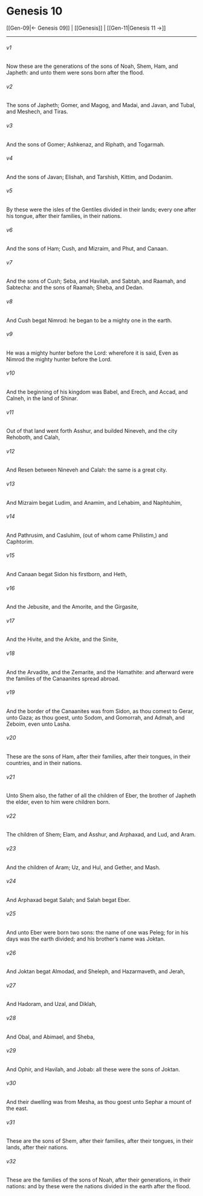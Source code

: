 # Genesis 10

[[Gen-09|← Genesis 09]] | [[Genesis]] | [[Gen-11|Genesis 11 →]]
***

###### v1
Now these are the generations of the sons of Noah, Shem, Ham, and Japheth: and unto them were sons born after the flood.
###### v2
The sons of Japheth; Gomer, and Magog, and Madai, and Javan, and Tubal, and Meshech, and Tiras.
###### v3
And the sons of Gomer; Ashkenaz, and Riphath, and Togarmah.
###### v4
And the sons of Javan; Elishah, and Tarshish, Kittim, and Dodanim.
###### v5
By these were the isles of the Gentiles divided in their lands; every one after his tongue, after their families, in their nations.
###### v6
And the sons of Ham; Cush, and Mizraim, and Phut, and Canaan.
###### v7
And the sons of Cush; Seba, and Havilah, and Sabtah, and Raamah, and Sabtecha: and the sons of Raamah; Sheba, and Dedan.
###### v8
And Cush begat Nimrod: he began to be a mighty one in the earth.
###### v9
He was a mighty hunter before the Lord: wherefore it is said, Even as Nimrod the mighty hunter before the Lord.
###### v10
And the beginning of his kingdom was Babel, and Erech, and Accad, and Calneh, in the land of Shinar.
###### v11
Out of that land went forth Asshur, and builded Nineveh, and the city Rehoboth, and Calah,
###### v12
And Resen between Nineveh and Calah: the same is a great city.
###### v13
And Mizraim begat Ludim, and Anamim, and Lehabim, and Naphtuhim,
###### v14
And Pathrusim, and Casluhim, (out of whom came Philistim,) and Caphtorim.
###### v15
And Canaan begat Sidon his firstborn, and Heth,
###### v16
And the Jebusite, and the Amorite, and the Girgasite,
###### v17
And the Hivite, and the Arkite, and the Sinite,
###### v18
And the Arvadite, and the Zemarite, and the Hamathite: and afterward were the families of the Canaanites spread abroad.
###### v19
And the border of the Canaanites was from Sidon, as thou comest to Gerar, unto Gaza; as thou goest, unto Sodom, and Gomorrah, and Admah, and Zeboim, even unto Lasha.
###### v20
These are the sons of Ham, after their families, after their tongues, in their countries, and in their nations.
###### v21
Unto Shem also, the father of all the children of Eber, the brother of Japheth the elder, even to him were children born.
###### v22
The children of Shem; Elam, and Asshur, and Arphaxad, and Lud, and Aram.
###### v23
And the children of Aram; Uz, and Hul, and Gether, and Mash.
###### v24
And Arphaxad begat Salah; and Salah begat Eber.
###### v25
And unto Eber were born two sons: the name of one was Peleg; for in his days was the earth divided; and his brother’s name was Joktan.
###### v26
And Joktan begat Almodad, and Sheleph, and Hazarmaveth, and Jerah,
###### v27
And Hadoram, and Uzal, and Diklah,
###### v28
And Obal, and Abimael, and Sheba,
###### v29
And Ophir, and Havilah, and Jobab: all these were the sons of Joktan.
###### v30
And their dwelling was from Mesha, as thou goest unto Sephar a mount of the east.
###### v31
These are the sons of Shem, after their families, after their tongues, in their lands, after their nations.
###### v32
These are the families of the sons of Noah, after their generations, in their nations: and by these were the nations divided in the earth after the flood. 
